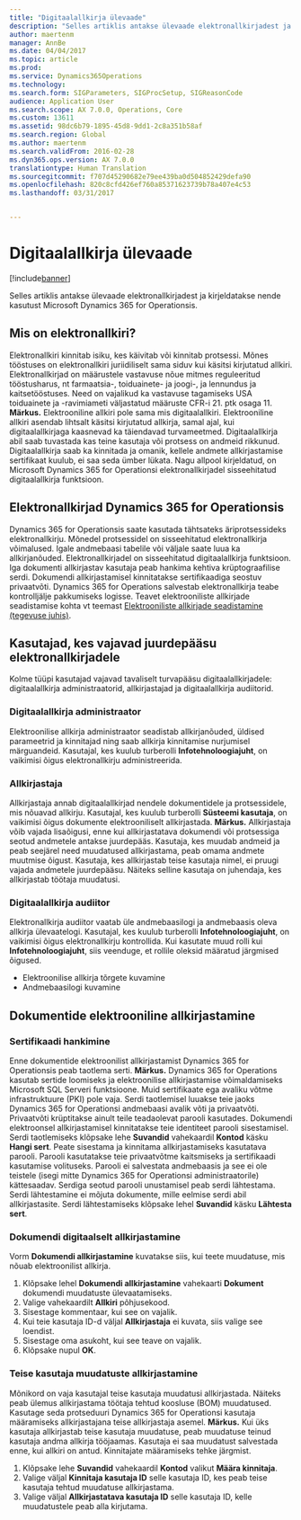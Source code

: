 ```yaml
---
title: "Digitaalallkirja ülevaade"
description: "Selles artiklis antakse ülevaade elektronallkirjadest ja kirjeldatakse nende kasutust Microsoft Dynamics 365 for Operationsis."
author: maertenm
manager: AnnBe
ms.date: 04/04/2017
ms.topic: article
ms.prod: 
ms.service: Dynamics365Operations
ms.technology: 
ms.search.form: SIGParameters, SIGProcSetup, SIGReasonCode
audience: Application User
ms.search.scope: AX 7.0.0, Operations, Core
ms.custom: 13611
ms.assetid: 98dc6b79-1895-45d8-9dd1-2c8a351b58af
ms.search.region: Global
ms.author: maertenm
ms.search.validFrom: 2016-02-28
ms.dyn365.ops.version: AX 7.0.0
translationtype: Human Translation
ms.sourcegitcommit: f707d45290682e79ee439ba0d504852429defa90
ms.openlocfilehash: 820c8cfd426ef760a85371623739b78a407e4c53
ms.lasthandoff: 03/31/2017


---
```


# <a name="electronic-signature-overview"></a>Digitaalallkirja ülevaade

[!include[banner](../includes/banner.md)]


Selles artiklis antakse ülevaade elektronallkirjadest ja kirjeldatakse nende kasutust Microsoft Dynamics 365 for Operationsis.

<a name="what-is-an-electronic-signature"></a>Mis on elektronallkiri?
--------------------------------

Elektronallkiri kinnitab isiku, kes käivitab või kinnitab protsessi. Mõnes tööstuses on elektronallkiri juriidiliselt sama siduv kui käsitsi kirjutatud allkiri. Elektronallkirjad on määrustele vastavuse nõue mitmes reguleeritud tööstusharus, nt farmaatsia-, toiduainete- ja joogi-, ja lennundus ja kaitsetööstuses. Need on vajalikud ka vastavuse tagamiseks USA toiduainete ja -ravimiameti väljastatud määruste CFR-i 21. ptk osaga 11. **Märkus.** Elektrooniline allkiri pole sama mis digitaalallkiri. Elektrooniline allkiri asendab lihtsalt käsitsi kirjutatud allkirja, samal ajal, kui digitaalallkirjaga kaasnevad ka täiendavad turvameetmed. Digitaalallkirja abil saab tuvastada kas teine kasutaja või protsess on andmeid rikkunud. Digitaalallkirja saab ka kinnitada ja omanik, kellele andmete allkirjastamise sertifikaat kuulub, ei saa seda ümber lükata. Nagu allpool kirjeldatud, on Microsoft Dynamics 365 for Operationsi elektronallkirjadel sisseehitatud digitaalallkirja funktsioon.

## <a name="electronic-signatures-in-dynamics-365-for-operations"></a>Elektronallkirjad Dynamics 365 for Operationsis
Dynamics 365 for Operationsis saate kasutada tähtsateks äriprotsessideks elektronallkirju. Mõnedel protsessidel on sisseehitatud elektronallkirja võimalused. Igale andmebaasi tabelile või väljale saate luua ka allkirjanõuded. Elektronallkirjadel on sisseehitatud digitaalallkirja funktsioon. Iga dokumenti allkirjastav kasutaja peab hankima kehtiva krüptograafilise serdi. Dokumendi allkirjastamisel kinnitatakse sertifikaadiga seostuv privaatvõti. Dynamics 365 for Operations salvestab elektronallkirja teabe kontrolljälje pakkumiseks logisse. Teavet elektrooniliste allkirjade seadistamise kohta vt teemast [Elektrooniliste allkirjade seadistamine (tegevuse juhis)](http://ax.help.dynamics.com/en/wiki/set-up-electronic-signatures/).

## <a name="users-who-require-access-to-electronic-signatures"></a>Kasutajad, kes vajavad juurdepääsu elektronallkirjadele
Kolme tüüpi kasutajad vajavad tavaliselt turvapääsu digitaalallkirjadele: digitaalallkirja administraatorid, allkirjastajad ja digitaalallkirja audiitorid.

### <a name="electronic-signature-administrator"></a>Digitaalallkirja administraator

Elektroonilise allkirja administraator seadistab allkirjanõuded, üldised parameetrid ja kinnitajad ning saab allkirja kinnitamise nurjumisel märguandeid. Kasutajal, kes kuulub turberolli **Infotehnoloogiajuht**, on vaikimisi õigus elektronallkirju administreerida.

### <a name="signer"></a>Allkirjastaja

Allkirjastaja annab digitaalallkirjad nendele dokumentidele ja protsessidele, mis nõuavad allkirju. Kasutajal, kes kuulub turberolli **Süsteemi kasutaja**, on vaikimisi õigus dokumente elektrooniliselt allkirjastada. **Märkus.** Allkirjastaja võib vajada lisaõigusi, enne kui allkirjastatava dokumendi või protsessiga seotud andmetele antakse juurdepääs. Kasutaja, kes muudab andmeid ja peab seejärel need muudatused allkirjastama, peab omama andmete muutmise õigust. Kasutaja, kes allkirjastab teise kasutaja nimel, ei pruugi vajada andmetele juurdepääsu. Näiteks selline kasutaja on juhendaja, kes allkirjastab töötaja muudatusi.

### <a name="electronic-signature-auditor"></a>Digitaalallkirja audiitor

Elektronallkirja audiitor vaatab üle andmebaasilogi ja andmebaasis oleva allkirja ülevaatelogi. Kasutajal, kes kuulub turberolli **Infotehnoloogiajuht**, on vaikimisi õigus elektronallkirju kontrollida. Kui kasutate muud rolli kui **Infotehnoloogiajuht**, siis veenduge, et rollile oleksid määratud järgmised õigused.

-   Elektroonilise allkirja tõrgete kuvamine
-   Andmebaasilogi kuvamine

## <a name="signing-documents-electronically"></a>Dokumentide elektrooniline allkirjastamine
### <a name="get-a-certificate"></a>Sertifikaadi hankimine

Enne dokumentide elektroonilist allkirjastamist Dynamics 365 for Operationsis peab taotlema serti. **Märkus.** Dynamics 365 for Operations kasutab sertide loomiseks ja elektroonilise allkirjastamise võimaldamiseks Microsoft SQL Serveri funktsioone. Muid sertifikaate ega avaliku võtme infrastruktuure (PKI) pole vaja. Serdi taotlemisel luuakse teie jaoks Dynamics 365 for Operationsi andmebaasi avalik võti ja privaatvõti. Privaatvõti krüptitakse ainult teile teadaolevat parooli kasutades. Dokumendi elektroonsel allkirjastamisel kinnitatakse teie identiteet parooli sisestamisel. Serdi taotlemiseks klõpsake lehe **Suvandid** vahekaardil **Kontod** käsku **Hangi sert**. Peate sisestama ja kinnitama allkirjastamiseks kasutatava parooli. Parooli kasutatakse teie privaatvõtme kaitsmiseks ja sertifikaadi kasutamise volituseks. Parooli ei salvestata andmebaasis ja see ei ole teistele (isegi mitte Dynamics 365 for Operationsi administraatorile) kättesaadav. Serdiga seotud parooli unustamisel peab serdi lähtestama. Serdi lähtestamine ei mõjuta dokumente, mille eelmise serdi abil allkirjastasite. Serdi lähtestamiseks klõpsake lehel **Suvandid** käsku **Lähtesta sert**.

### <a name="sign-a-document-electronically"></a>Dokumendi digitaalselt allkirjastamine

Vorm **Dokumendi allkirjastamine** kuvatakse siis, kui teete muudatuse, mis nõuab elektroonilist allkirja.

1.  Klõpsake lehel **Dokumendi allkirjastamine** vahekaarti **Dokument** dokumendi muudatuste ülevaatamiseks.
2.  Valige vahekaardilt **Allkiri** põhjusekood.
3.  Sisestage kommentaar, kui see on vajalik.
4.  Kui teie kasutaja ID-d väljal **Allkirjastaja** ei kuvata, siis valige see loendist.
5.  Sisestage oma asukoht, kui see teave on vajalik.
6.  Klõpsake nupul **OK**.

### <a name="sign-for-another-users-changes"></a>Teise kasutaja muudatuste allkirjastamine

Mõnikord on vaja kasutajal teise kasutaja muudatusi allkirjastada. Näiteks peab ülemus allkirjastama töötaja tehtud koosluse (BOM) muudatused. Kasutage seda protseduuri Dynamics 365 for Operationsi kasutaja määramiseks allkirjastajana teise allkirjastaja asemel. **Märkus.** Kui üks kasutaja allkirjastab teise kasutaja muudatuse, peab muudatuse teinud kasutaja andma allkirja tööjaamas. Kasutaja ei saa muudatust salvestada enne, kui allkiri on antud. Kinnitajate määramiseks tehke järgmist.

1.  Klõpsake lehe **Suvandid** vahekaardil **Kontod** valikut **Määra kinnitaja**.
2.  Valige väljal **Kinnitaja kasutaja ID** selle kasutaja ID, kes peab teise kasutaja tehtud muudatuse allkirjastama.
3.  Valige väljal **Allkirjastatava kasutaja ID** selle kasutaja ID, kelle muudatustele peab alla kirjutama.





